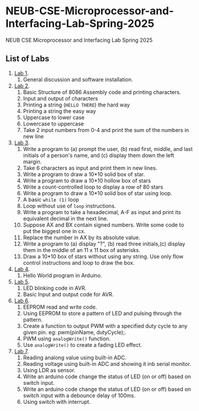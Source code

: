 # NEUB-CSE-Microprocessor-and-Interfacing-Lab-Spring-2025
NEUB CSE Microprocessor and Interfacing Lab Spring 2025
## List of Labs
1. [Lab 1](https://github.com/shparvez001/NEUB-CSE-Microprocessor-and-Interfacing-Lab-Spring-2025/tree/main/lab-1.md).
	1. General discussion and software installation.
2. [Lab 2](https://github.com/shparvez001/NEUB-CSE-Microprocessor-and-Interfacing-Lab-Spring-2025/tree/main/lab-2.md).
	1. Basic Structure of 8086 Assembly code and printing characters.
	2. Input and output of characters
	3. Printing a string (`HELLO THERE`) the hard way
	4. Printing a string the easy way
	5. Uppercase to lower case
	6. Lowercase to uppercase
	7. Take 2 input numbers from 0-4 and print the sum of the numbers in new line
3. [Lab 3](https://github.com/shparvez001/NEUB-CSE-Microprocessor-and-Interfacing-Lab-Spring-2025/tree/main/lab-3.md).
	1. Write a program to (a) prompt the user, (b) read first, middle, and last initials of a person's name, and (c) display them down the left margin.
	2. Take 6 characters as input and print them in new lines.
	3. Write a program to draw a 10*10 solid box of star.
	4. Write a program to draw a 10*10 hollow box of stars
	5. Write a count-controlled loop to display a row of 80 stars
	6. Write a program to draw a 10*10 solid box of star using loop.
	7. A basic `while (1)` loop
	8. Loop without use of `loop` instructions.
	9. Write a program to take a hexadecimal, A-F as input and print its equivalent decimal in the next line.
	10. Suppose AX and BX contain signed numbers. Write some code to put the biggest one in cx.
	11. Replace the number in AX by its absolute value.
	12. Write a program to (a) display "?", (b) read three initials,(c) display them in the middle of an 11 x 11 box of asterisks.
	13. Draw a 10*10 box of stars without using any string. Use only flow control instructions and loop to draw the box.    
4. [Lab 4](https://github.com/shparvez001/NEUB-CSE-Microprocessor-and-Interfacing-Lab-Spring-2025/tree/main/lab-4.md).
    1. Hello World program in Arduino.    
5. [Lab 5](https://github.com/shparvez001/NEUB-CSE-Microprocessor-and-Interfacing-Lab-Spring-2025/tree/main/lab-5.md).  
    1. LED blinking code in AVR.
    2. Basic Input and output code for AVR.
6. [Lab 6](https://github.com/shparvez001/NEUB-CSE-Microprocessor-and-Interfacing-Lab-Spring-2025/tree/main/lab-6.md).
    1. EEPROM read and write code.
    2. Using EEPROM to store a pattern of LED and pulsing through the pattern.
    3. Create a function to output PWM with a specified duty cycle to any given pin. eg: pwm(pinName, dutyCycle);.
    4. PWM using `analogWrite()` function.
    5. Use `analogWrite()` to create a fading LED effect.
7. [Lab 7](https://github.com/shparvez001/NEUB-CSE-Microprocessor-and-Interfacing-Lab-Spring-2025/tree/main/lab-7.md).
    1. Reading analong value using built-in ADC.
    2. Reading voltage using built-in ADC and showing it inb serial monitor.
    3. Using LDR as sensor.
    4. Write an arduino code change the status of LED (on or off) based on switch input.
    5. Write an arduino code change the status of LED (on or off) based on switch input with a debounce delay of 100ms. 
	6. Using switch with interrupt.
